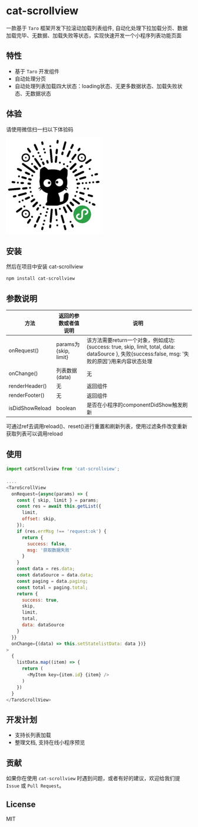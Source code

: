 # cat-scrollview

一款基于 `Taro` 框架开发下拉滚动加载列表组件, 自动化处理下拉加载分页、数据加载完毕、无数据、加载失败等状态，实现快速开发一个小程序列表功能页面

## 特性

- 基于 `Taro` 开发组件
- 自动处理分页
- 自动处理列表加载四大状态：loading状态、无更多数据状态、加载失败状态、无数据状态
## 体验

请使用微信扫一扫以下体验码

![QRCode](https://github.com/zhangfu-git/cat-scrollview/blob/master/qrcode.jpg?raw=true)
## 安装

然后在项目中安装 cat-scrollview

```bash
npm install cat-scrollview
```

## 参数说明
方法 | 返回的参数或者值说明 | 说明
------------ | ------------- | -------------
onRequest() | params为{skip, limit} | 该方法需要return一个对象，例如成功: {success: true, skip, limit, total, data: dataSource }, 失败{success:false, msg: '失败的原因'}用来内容状态处理
onChange() | 列表数据(data) | 无
renderHeader() | 无 | 返回组件
renderFooter() | 无 | 返回组件 
isDidShowReload | boolean | 是否在小程序的componentDidShow触发刷新


可通过ref去调用reload()、reset()进行重置和刷新列表，使用过滤条件改变重新获取列表可以调用reload
## 使用

```js
import catScrollview from 'cat-scrollview';

....
<TaroScrollView
  onRequest={async(params) => {
    const { skip, limit } = params;
    const res = await this.getList({
      limit,
      offset: skip,
    });
    if (res.errMsg !== 'request:ok') {
      return {
        success: false,
        msg: '获取数据失败'
      }
    }
    const data = res.data;
    const dataSource = data.data;
    const paging = data.paging;
    const total = paging.total;
    return {
      success: true,
      skip,
      limit,
      total,
      data: dataSource
    }
  }}
  onChange={(data) => this.setStatelistData: data })}
>
  {
    listData.map((item) => {
      return (
        <MyItem key={item.id} {item} />
      )
    })
  }
</TaroScrollView>
```

## 开发计划
* 支持长列表加载
* 整理文档, 支持在线小程序预览

## 贡献

如果你在使用 `cat-scrollview` 时遇到问题，或者有好的建议，欢迎给我们提 `Issue` 或 `Pull Request`。

## License

MIT

[npm-version-image]: https://img.shields.io/npm/v/taro-ui.svg?style=flat-square
[npm-version-url]: https://www.npmjs.com/package/cat-scrollview

